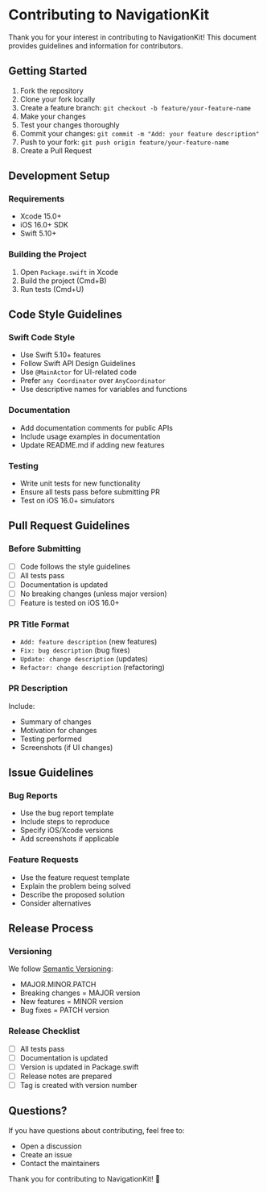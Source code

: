 # Contributing to NavigationKit

Thank you for your interest in contributing to NavigationKit! This document provides guidelines and information for contributors.

## Getting Started

1. Fork the repository
2. Clone your fork locally
3. Create a feature branch: `git checkout -b feature/your-feature-name`
4. Make your changes
5. Test your changes thoroughly
6. Commit your changes: `git commit -m "Add: your feature description"`
7. Push to your fork: `git push origin feature/your-feature-name`
8. Create a Pull Request

## Development Setup

### Requirements
- Xcode 15.0+
- iOS 16.0+ SDK
- Swift 5.10+

### Building the Project
1. Open `Package.swift` in Xcode
2. Build the project (Cmd+B)
3. Run tests (Cmd+U)

## Code Style Guidelines

### Swift Code Style
- Use Swift 5.10+ features
- Follow Swift API Design Guidelines
- Use `@MainActor` for UI-related code
- Prefer `any Coordinator` over `AnyCoordinator`
- Use descriptive names for variables and functions

### Documentation
- Add documentation comments for public APIs
- Include usage examples in documentation
- Update README.md if adding new features

### Testing
- Write unit tests for new functionality
- Ensure all tests pass before submitting PR
- Test on iOS 16.0+ simulators

## Pull Request Guidelines

### Before Submitting
- [ ] Code follows the style guidelines
- [ ] All tests pass
- [ ] Documentation is updated
- [ ] No breaking changes (unless major version)
- [ ] Feature is tested on iOS 16.0+

### PR Title Format
- `Add: feature description` (new features)
- `Fix: bug description` (bug fixes)
- `Update: change description` (updates)
- `Refactor: change description` (refactoring)

### PR Description
Include:
- Summary of changes
- Motivation for changes
- Testing performed
- Screenshots (if UI changes)

## Issue Guidelines

### Bug Reports
- Use the bug report template
- Include steps to reproduce
- Specify iOS/Xcode versions
- Add screenshots if applicable

### Feature Requests
- Use the feature request template
- Explain the problem being solved
- Describe the proposed solution
- Consider alternatives

## Release Process

### Versioning
We follow [Semantic Versioning](https://semver.org/):
- MAJOR.MINOR.PATCH
- Breaking changes = MAJOR version
- New features = MINOR version
- Bug fixes = PATCH version

### Release Checklist
- [ ] All tests pass
- [ ] Documentation is updated
- [ ] Version is updated in Package.swift
- [ ] Release notes are prepared
- [ ] Tag is created with version number

## Questions?

If you have questions about contributing, feel free to:
- Open a discussion
- Create an issue
- Contact the maintainers

Thank you for contributing to NavigationKit! 🚀 
